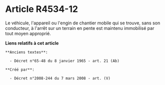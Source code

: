 # Article R4534-12

Le véhicule, l'appareil ou l'engin de chantier mobile qui se trouve, sans son conducteur, à l'arrêt sur un terrain en pente
est maintenu immobilisé par tout moyen approprié.

**Liens relatifs à cet article**

	**Anciens textes**:

	  - Décret n°65-48 du 8 janvier 1965 - art. 21 (Ab)

	**Créé par**:

	  - Décret n°2008-244 du 7 mars 2008 - art. (V)
